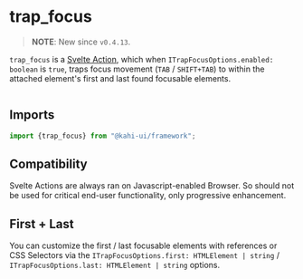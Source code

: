# trap_focus

> **NOTE**: New since `v0.4.13`.

`trap_focus` is a [Svelte Action](https://svelte.dev/docs#use_action), which when `ITrapFocusOptions.enabled: boolean` is `true`, traps focus movement (`TAB` / `SHIFT+TAB`) to within the attached element's first and last found focusable elements.

```svelte {title="trap_focus Preview" mode="repl"}

```

## Imports

```javascript {title="trap_focus Imports"}
import {trap_focus} from "@kahi-ui/framework";
```

## Compatibility

Svelte Actions are always ran on Javascript-enabled Browser. So should not be used for critical end-user functionality, only progressive enhancement.

## First + Last

You can customize the first / last focusable elements with references or CSS Selectors via the `ITrapFocusOptions.first: HTMLElement | string` / `ITrapFocusOptions.last: HTMLElement | string` options.

```svelte {title="trap_focus First + Last" mode="repl"}

```
